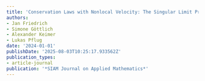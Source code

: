```yaml
---
title: 'Conservation Laws with Nonlocal Velocity: The Singular Limit Problem'
authors:
- Jan Friedrich
- Simone Göttlich
- Alexander Keimer
- Lukas Pflug
date: '2024-01-01'
publishDate: '2025-08-03T10:25:17.933562Z'
publication_types:
- article-journal
publication: '*SIAM Journal on Applied Mathematics*'
---
```

